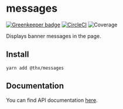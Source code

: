 # messages

[![Greenkeeper badge](https://badges.greenkeeper.io/thr-consulting/messages.svg)](https://greenkeeper.io/) [![CircleCI](https://circleci.com/gh/thr-consulting/messages.svg?style=svg)](https://circleci.com/gh/thr-consulting/messages) ![Coverage](http://circlebadge.bgsemc.com/github/thr-consulting/messages/master/coverage)

Displays banner messages in the page.

## Install
```
yarn add @thx/messages
```

## Documentation

You can find API documentation [here](/docs).
